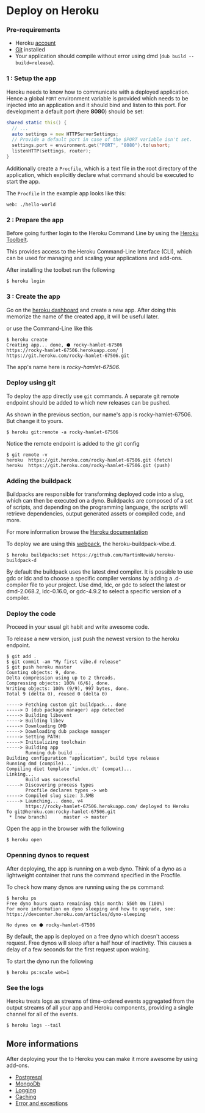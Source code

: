 # Deploy on Heroku

### Pre-requirements

- Heroku [account]((https://signup.heroku.com/login))
- [Git](https://git-scm.com/) installed
- Your application should compile without error using dmd (`dub build --build=release`). 

### 1 : Setup the app

Heroku needs to know how to communicate with a deployed application. 
Hence a global `PORT` environment variable is provided which needs to be injected into an application and 
it should bind and listen to this port. 
For development a default port (here __8080__) should be set:

```d
shared static this() {
  // ...
  auto settings = new HTTPServerSettings;
  // Provide a default port in case of the $PORT variable isn't set.  
  settings.port = environment.get("PORT", "8080").to!ushort;
  listenHTTP(settings, router);
}
```

Additionally create a `Procfile`, which is a text file in the root directory of the application, which explicitly declare what command 
should be executed to start the app.

The `Procfile` in the example app looks like this:

```
web: ./hello-world
```

### 2 : Prepare the app 

Before going further login to the Heroku Command Line by using the [Heroku Toolbelt](https://toolbelt.heroku.com/standalone).

This provides access to the Heroku Command-Line Interface (CLI), which can be used for managing and scaling your applications and add-ons.

After installing the toolbet run the following

```
$ heroku login
```

### 3 : Create the app 

Go on the [heroku dashboard](https://dashboard.heroku.com) and create a new app. 
After doing this memorize the name of the created app, it will be useful later. 

or use the Command-Line like this 

```
$ heroku create
Creating app... done, ⬢ rocky-hamlet-67506
https://rocky-hamlet-67506.herokuapp.com/ | https://git.heroku.com/rocky-hamlet-67506.git
```

The app's name here is *rocky-hamlet-67506*. 

### Deploy using git 

To deploy the app directly use `git` commands. A separate git remote endpoint should be added to which new releases can be pushed.

As shown in the previous section, our name's app is rocky-hamlet-67506. But change it to yours. 

```
$ heroku git:remote -a rocky-hamlet-67506
```

Notice the remote endpoint is added to the git config

```
$ git remote -v
heroku	https://git.heroku.com/rocky-hamlet-67506.git (fetch)
heroku	https://git.heroku.com/rocky-hamlet-67506.git (push)
```

### Adding the buildpack

Buildpacks are responsible for transforming deployed code into a slug, 
which can then be executed on a dyno. Buildpacks are composed of a set of scripts, 
and depending on the programming language, the scripts will retrieve dependencies, 
output generated assets or compiled code, and more.

For more information browse the [Heroku documentation](https://devcenter.heroku.com/articles/buildpacks)

To deploy we are using this [webpack](https://github.com/MartinNowak/heroku-buildpack-d), the heroku-buildpack-vibe.d. 

```
$ heroku buildpacks:set https://github.com/MartinNowak/heroku-buildpack-d
```
By default the buildpack uses the latest dmd compiler. 
It is possible to use gdc or ldc and to choose a specific compiler versions by adding a .d-compiler file to your project. 
Use dmd, ldc, or gdc to select the latest or dmd-2.068.2, ldc-0.16.0, or gdc-4.9.2 to 
select a specific version of a compiler.

### Deploy the code 

Proceed in your usual git habit and write awesome code. 

To release a new version, just push the newest version to the heroku endpoint.

```
$ git add .
$ git commit -am "My first vibe.d release"
$ git push heroku master
Counting objects: 9, done.
Delta compression using up to 2 threads.
Compressing objects: 100% (6/6), done.
Writing objects: 100% (9/9), 997 bytes, done.
Total 9 (delta 0), reused 0 (delta 0)

-----> Fetching custom git buildpack... done
-----> D (dub package manager) app detected
-----> Building libevent
-----> Building libev
-----> Downloading DMD
-----> Downloading dub package manager
-----> Setting PATH:
-----> Initializing toolchain
-----> Building app
       Running dub build ...
Building configuration "application", build type release
Running dmd (compile)...
Compiling diet template 'index.dt' (compat)...
Linking...
       Build was successful
-----> Discovering process types
       Procfile declares types -> web
-----> Compiled slug size: 3.5MB
-----> Launching... done, v4
       https://rocky-hamlet-67506.herokuapp.com/ deployed to Heroku
To git@heroku.com:rocky-hamlet-67506.git
 * [new branch]      master -> master
```

Open the app in the browser with the following

```
$ heroku open
```

### Openning dynos to request 

After deploying, the app is running on a web dyno. 
Think of a dyno as a lightweight container that runs the command specified in the Procfile.

To check how many dynos are running using the ps command:

```
$ heroku ps
Free dyno hours quota remaining this month: 550h 0m (100%)
For more information on dyno sleeping and how to upgrade, see:
https://devcenter.heroku.com/articles/dyno-sleeping

No dynos on ⬢ rocky-hamlet-67506
```

By default, the app is deployed on a free dyno which doesn't access request. 
Free dynos will sleep after a half hour of inactivity. This causes a delay of a few seconds for the first request upon waking. 

To start the dyno run the following

```
$ heroku ps:scale web=1
```
 
### See the logs 

Heroku treats logs as streams of time-ordered events aggregated from the output streams of all your app and Heroku components, 
providing a single channel for all of the events.

```
$ heroku logs --tail
```


## More informations 

After deploying your the to Heroku you can make it more awesome by using add-ons.

- [Postgresql](https://elements.heroku.com/addons/heroku-postgresql)
- [MongoDb](https://elements.heroku.com/addons/mongohq)
- [Logging](https://elements.heroku.com/addons#logging)
- [Caching](https://elements.heroku.com/addons#caching)
- [Error and exceptions](https://elements.heroku.com/addons#errors-exceptions)
